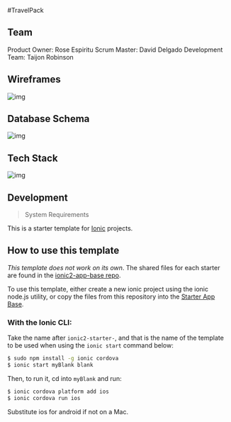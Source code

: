 #TravelPack

## Team ##
 Product Owner: Rose Espiritu
 Scrum Master: David Delgado
 Development Team: Taijon Robinson

## Wireframes ##
![img](http://imgh.us/Screen_Shot_2017-07-10_at_10.39.00_PM.png)

## Database Schema ##
![img]()

## Tech Stack ##
![img]()


## Development ##
> System Requirements






This is a starter template for [Ionic](http://ionicframework.com/docs/) projects.

## How to use this template

*This template does not work on its own*. The shared files for each starter are found in the [ionic2-app-base repo](https://github.com/ionic-team/ionic2-app-base).

To use this template, either create a new ionic project using the ionic node.js utility, or copy the files from this repository into the [Starter App Base](https://github.com/ionic-team/ionic2-app-base).

### With the Ionic CLI:

Take the name after `ionic2-starter-`, and that is the name of the template to be used when using the `ionic start` command below:

```bash
$ sudo npm install -g ionic cordova
$ ionic start myBlank blank
```

Then, to run it, cd into `myBlank` and run:

```bash
$ ionic cordova platform add ios
$ ionic cordova run ios
```

Substitute ios for android if not on a Mac.

